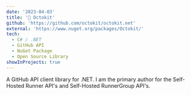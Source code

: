 ```yaml
---
date: '2023-04-03'
title: '🐙 Octokit'
github: 'https://github.com/octokit/octokit.net'
external: 'https://www.nuget.org/packages/Octokit/'
tech:
  - C# / .NET
  - GitHub API
  - NuGet Package
  - Open Source Library
showInProjects: true
---
```


A GitHub API client library for .NET. I am the primary author for the Self-Hosted Runner API's and Self-Hosted RunnerGroup API's.
